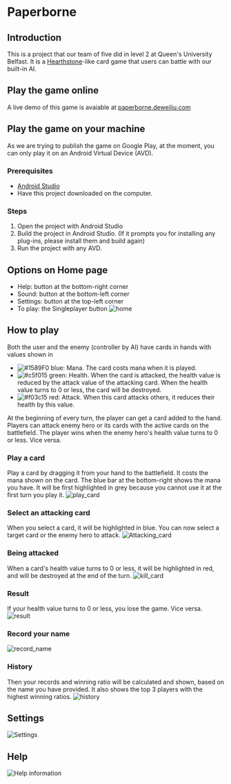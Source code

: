 # Paperborne
## Introduction
This is a project that our team of five did in level 2 at Queen's University Belfast. It is a [Hearthstone](https://en.wikipedia.org/wiki/Hearthstone)-like card game that users can battle with our built-in AI.

## Play the game online
A live demo of this game is avaiable at [paperborne.deweiliu.com](https://paperborne.deweiliu.com/)

## Play the game on your machine
As we are trying to publish the game on Google Play, at the moment, you can only play it on an Android Virtual Device (AVD).
### Prerequisites
* [Android Studio](https://developer.android.com/studio/)
* Have this project downloaded on the computer.
### Steps
1. Open the project with Android Studio
2. Build the project in Android Studio. (If it prompts you for installing any plug-ins, please install them and build again)
3. Run the project with any AVD.

## Options on Home page
* Help: button at the bottom-right corner
* Sound: button at the bottom-left corner
* Settings: button at the top-left corner
* To play: the Singleplayer button
![home](/screenshots/home.png)

## How to play
Both the user and the enemy (controller by AI) have cards in hands with values shown in 
* ![#1589F0](https://placehold.it/15/1589F0/000000?text=+) blue: Mana. The card costs mana when it is played.
* ![#c5f015](https://placehold.it/15/c5f015/000000?text=+) green: Health. When the card is attacked, the health value is reduced by the attack value of the attacking card. When the health value turns to 0 or less, the card will be destroyed.
* ![#f03c15](https://placehold.it/15/f03c15/000000?text=+) red: Attack. When this card attacks others, it reduces their health by this value.

At the beginning of every turn, the player can get a card added to the hand. Players can attack enemy hero or its cards with the active cards on the battlefield. The player wins when the enemy hero's health value turns to 0 or less. Vice versa.
### Play a card 
Play a card by dragging it from your hand to the battlefield. It costs the mana shown on the card. The blue bar at the bottom-right shows the mana you have. It will be first highlighted in grey because you cannot use it at the first turn you play it.
![play_card](/screenshots/play_card.png)

### Select an attacking card
When you select a card, it will be highlighted in blue. You can now select a target card or the enemy hero to attack.
![Attacking_card](/screenshots/Attacking_card.png)

### Being attacked
When a card's health value turns to 0 or less, it will be highlighted in red, and will be destroyed at the end of the turn.
![kill_card](/screenshots/kill_card.png)

### Result
If your health value turns to 0 or less, you lose the game. Vice versa.
![result](/screenshots/result.png)

### Record your name
![record_name](/screenshots/record_name.png)
### History
Then your records and winning ratio will be calculated and shown, based on the name you have provided. It also shows the top 3 players with the highest winning ratios.
![history](/screenshots/history.png)

## Settings
![Settings](/screenshots/Settings.png)

## Help
![Help information](/screenshots/Help.png)

